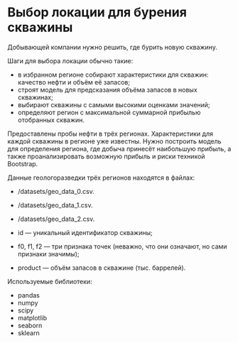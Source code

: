 # Выбор локации для бурения скважины

Добывающей компании нужно решить, где бурить новую скважину. 

Шаги для выбора локации обычно такие:
- в избранном регионе собирают характеристики для скважин: качество нефти и объём её запасов;
- строят модель для предсказания объёма запасов в новых скважинах;
- выбирают скважины с самыми высокими оценками значений;
- определяют регион с максимальной суммарной прибылью отобранных скважин.

Предоставлены пробы нефти в трёх регионах. Характеристики для каждой скважины в регионе уже известны. Нужно построить модель для определения региона, где добыча принесёт наибольшую прибыль, а также проанализировать
возможную прибыль и риски техникой Bootstrap.

Данные геологоразведки трёх регионов находятся в файлах: 
- /datasets/geo_data_0.csv.
- /datasets/geo_data_1.csv.
- /datasets/geo_data_2.csv.
 
- id — уникальный идентификатор скважины;
- f0, f1, f2 — три признака точек (неважно, что они означают, но сами признаки значимы);
- product — объём запасов в скважине (тыс. баррелей).

Используемые библиотеки:
- pandas
- numpy
- scipy
- matplotlib
- seaborn
- sklearn
